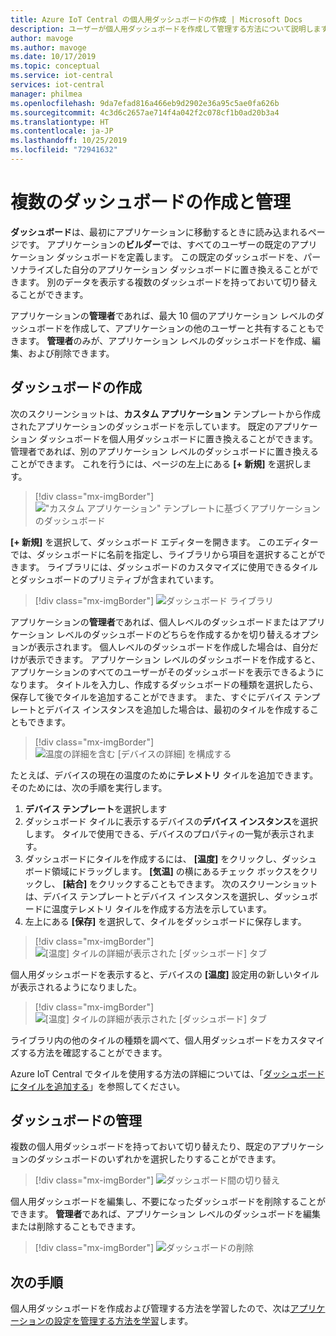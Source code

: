 ```yaml
---
title: Azure IoT Central の個人用ダッシュボードの作成 | Microsoft Docs
description: ユーザーが個人用ダッシュボードを作成して管理する方法について説明します。
author: mavoge
ms.author: mavoge
ms.date: 10/17/2019
ms.topic: conceptual
ms.service: iot-central
services: iot-central
manager: philmea
ms.openlocfilehash: 9da7efad816a466eb9d2902e36a95c5ae0fa626b
ms.sourcegitcommit: 4c3d6c2657ae714f4a042f2c078cf1b0ad20b3a4
ms.translationtype: HT
ms.contentlocale: ja-JP
ms.lasthandoff: 10/25/2019
ms.locfileid: "72941632"
---
```

# <a name="create-and-manage-multiple-dashboards"></a>複数のダッシュボードの作成と管理

**ダッシュボード**は、最初にアプリケーションに移動するときに読み込まれるページです。 アプリケーションの**ビルダー**では、すべてのユーザーの既定のアプリケーション ダッシュボードを定義します。 この既定のダッシュボードを、パーソナライズした自分のアプリケーション ダッシュボードに置き換えることができます。 別のデータを表示する複数のダッシュボードを持っておいて切り替えることができます。 

アプリケーションの**管理者**であれば、最大 10 個のアプリケーション レベルのダッシュボードを作成して、アプリケーションの他のユーザーと共有することもできます。 **管理者**のみが、アプリケーション レベルのダッシュボードを作成、編集、および削除できます。 

## <a name="create-dashboard"></a>ダッシュボードの作成

次のスクリーンショットは、**カスタム アプリケーション** テンプレートから作成されたアプリケーションのダッシュボードを示しています。 既定のアプリケーション ダッシュボードを個人用ダッシュボードに置き換えることができます。管理者であれば、別のアプリケーション レベルのダッシュボードに置き換えることができます。 これを行うには、ページの左上にある **[+ 新規]** を選択します。
 
> [!div class="mx-imgBorder"]
> !["カスタム アプリケーション" テンプレートに基づくアプリケーションのダッシュボード](media/howto-create-personal-dashboards/dashboard-custom-app.png)

**[+ 新規]** を選択して、ダッシュボード エディターを開きます。 このエディターでは、ダッシュボードに名前を指定し、ライブラリから項目を選択することができます。 ライブラリには、ダッシュボードのカスタマイズに使用できるタイルとダッシュボードのプリミティブが含まれています。

> [!div class="mx-imgBorder"]
> ![ダッシュボード ライブラリ](media/howto-create-personal-dashboards/dashboard-library.png)

アプリケーションの**管理者**であれば、個人レベルのダッシュボードまたはアプリケーション レベルのダッシュボードのどちらを作成するかを切り替えるオプションが表示されます。 個人レベルのダッシュボードを作成した場合は、自分だけが表示できます。 アプリケーション レベルのダッシュボードを作成すると、アプリケーションのすべてのユーザーがそのダッシュボードを表示できるようになります。 タイトルを入力し、作成するダッシュボードの種類を選択したら、保存して後でタイルを追加することができます。 また、すぐにデバイス テンプレートとデバイス インスタンスを追加した場合は、最初のタイルを作成することもできます。 

> [!div class="mx-imgBorder"]
> ![温度の詳細を含む [デバイスの詳細] を構成する](media/howto-create-personal-dashboards/device-details.png)

たとえば、デバイスの現在の温度のために**テレメトリ** タイルを追加できます。 そのためには、次の手順を実行します。
1. **デバイス テンプレート**を選択します
1. ダッシュボード タイルに表示するデバイスの**デバイス インスタンス**を選択します。 タイルで使用できる、デバイスのプロパティの一覧が表示されます。
1. ダッシュボードにタイルを作成するには、 **[温度]** をクリックし、ダッシュボード領域にドラッグします。 **[気温]** の横にあるチェック ボックスをクリックし、 **[結合]** をクリックすることもできます。 次のスクリーンショットは、デバイス テンプレートとデバイス インスタンスを選択し、ダッシュボードに温度テレメトリ タイルを作成する方法を示しています。
1. 左上にある **[保存]** を選択して、タイルをダッシュボードに保存します。

> [!div class="mx-imgBorder"]
> ![[温度] タイルの詳細が表示された [ダッシュボード] タブ](media/howto-create-personal-dashboards/temperature-tile-edit.png)

個人用ダッシュボードを表示すると、デバイスの **[温度]** 設定用の新しいタイルが表示されるようになりました。

> [!div class="mx-imgBorder"]
> ![[温度] タイルの詳細が表示された [ダッシュボード] タブ](media/howto-create-personal-dashboards/temperature-tile-complete.png)

ライブラリ内の他のタイルの種類を調べて、個人用ダッシュボードをカスタマイズする方法を確認することができます。

Azure IoT Central でタイルを使用する方法の詳細については、「[ダッシュボードにタイルを追加する](howto-add-tiles-to-your-dashboard.md)」を参照してください。

## <a name="manage-dashboards"></a>ダッシュボードの管理

複数の個人用ダッシュボードを持っておいて切り替えたり、既定のアプリケーションのダッシュボードのいずれかを選択したりすることができます。

> [!div class="mx-imgBorder"]
> ![ダッシュボード間の切り替え](media/howto-create-personal-dashboards/switch-dashboards.png)

個人用ダッシュボードを編集し、不要になったダッシュボードを削除することができます。 **管理者**であれば、アプリケーション レベルのダッシュボードを編集または削除することもできます。

> [!div class="mx-imgBorder"]
> ![ダッシュボードの削除](media/howto-create-personal-dashboards/delete-dashboards.png)

## <a name="next-steps"></a>次の手順

個人用ダッシュボードを作成および管理する方法を学習したので、次は[アプリケーションの設定を管理する方法を学習](howto-manage-preferences.md)します。
